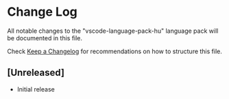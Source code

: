 # Change Log
All notable changes to the "vscode-language-pack-hu" language pack will be documented in this file.

Check [Keep a Changelog](http://keepachangelog.com/) for recommendations on how to structure this file.

## [Unreleased]
- Initial release
